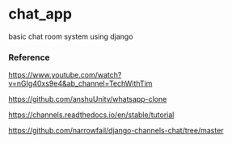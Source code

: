 # chat_app
 basic chat room system using django





### Reference

https://www.youtube.com/watch?v=nGIg40xs9e4&ab_channel=TechWithTim

https://github.com/anshuUnity/whatsapp-clone

https://channels.readthedocs.io/en/stable/tutorial

https://github.com/narrowfail/django-channels-chat/tree/master
